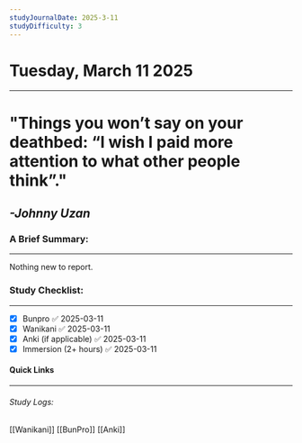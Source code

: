 ```yaml
---
studyJournalDate: 2025-3-11
studyDifficulty: 3
---
```


# Tuesday, March 11 2025
---
# "Things you won’t say on your deathbed: “I wish I paid more attention to what other people think”."

## *-Johnny Uzan*


### A Brief Summary:
---
Nothing new to report.

### Study Checklist:
---
- [x] Bunpro ✅ 2025-03-11
- [x] Wanikani ✅ 2025-03-11
- [x] Anki (if applicable) ✅ 2025-03-11
- [x] Immersion (2+ hours) ✅ 2025-03-11

#### Quick Links
---
###### Study Logs:
[[Wanikani]]
[[BunPro]]
[[Anki]]